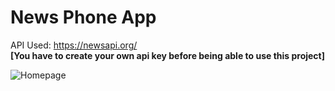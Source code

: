 # News Phone App

API Used: https://newsapi.org/
<br><b>[You have to create your own api key before being able to use this project]</b>

![Homepage](https://user-images.githubusercontent.com/92242780/179664802-73f060b2-304e-4d69-bf36-5b752cffcb08.jpg)


